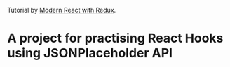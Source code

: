 Tutorial by [Modern React with Redux](https://www.udemy.com/course/react-redux/).

# A project for practising React Hooks using JSONPlaceholder API
